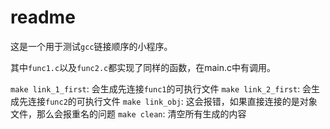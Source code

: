 # readme

这是一个用于测试`gcc`链接顺序的小程序。

其中`func1.c`以及`func2.c`都实现了同样的函数，在main.c中有调用。

`make link_1_first`: 会生成先连接`func1`的可执行文件
`make link_2_first`: 会生成先连接`func2`的可执行文件
`make link_obj`: 这会报错，如果直接连接的是对象文件，那么会报重名的问题
`make clean`: 清空所有生成的内容
